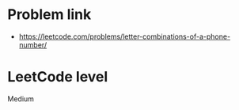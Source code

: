 # Problem link
- https://leetcode.com/problems/letter-combinations-of-a-phone-number/

# LeetCode level
Medium